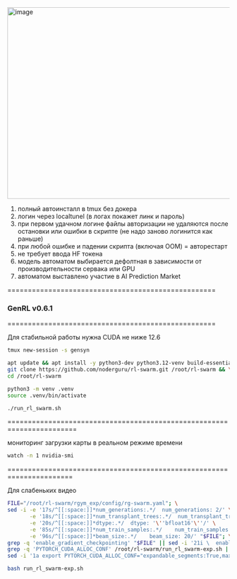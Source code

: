 <img width="736" height="434" alt="image" src="https://github.com/user-attachments/assets/22331fd5-9e18-46a9-b898-51dacb4cd47d" />


1) полный автоинсталл в tmux без докера
2) логин через localtunel (в логах покажет линк и пароль)
3) при первом удачном логине файлы авторизации не удаляются после остановки или ошибки в скрипте (не надо заново логинится как раньше)
4) при любой ошибке и падении скрипта (включая OOM) = авторестарт
5) не требует ввода HF токена
6) модель автоматом выбирается дефолтная в зависимости от производительности сервака или GPU
7) автоматом выставлено участие в AI Prediction Market

===================================================
### GenRL v0.6.1
===================================================

Для стабильной работы нужна CUDA не ниже 12.6
```bash
tmux new-session -s gensyn
```
```bash
apt update && apt install -y python3-dev python3.12-venv build-essential curl git jq && \
git clone https://github.com/noderguru/rl-swarm.git /root/rl-swarm && \
cd /root/rl-swarm
```
```bash
python3 -m venv .venv
source .venv/bin/activate
```
```bash
./run_rl_swarm.sh
```

=======================================================================

мониторинг загрузки карты в реальном режиме времени
```bash
watch -n 1 nvidia-smi
```
======================================================================

Для слабеньких видео
```bash
FILE="/root/rl-swarm/rgym_exp/config/rg-swarm.yaml"; \
sed -i -e '17s/^[[:space:]]*num_generations:.*/  num_generations: 2/' \
       -e '18s/^[[:space:]]*num_transplant_trees:.*/  num_transplant_trees: 1/' \
       -e '20s/^[[:space:]]*dtype:.*/  dtype: '\''bfloat16'\''/' \
       -e '85s/^[[:space:]]*num_train_samples:.*/    num_train_samples: 1/' \
       -e '96s/^[[:space:]]*beam_size:.*/    beam_size: 20/' "$FILE"; \
grep -q 'enable_gradient_checkpointing' "$FILE" || sed -i '21i \  enable_gradient_checkpointing: true' "$FILE"; \
grep -q 'PYTORCH_CUDA_ALLOC_CONF' /root/rl-swarm/run_rl_swarm-exp.sh || \
sed -i '1a export PYTORCH_CUDA_ALLOC_CONF="expandable_segments:True,max_split_size_mb:128"' /root/rl-swarm/run_rl_swarm-exp.sh
```
```bash
bash run_rl_swarm-exp.sh
```


